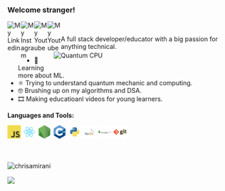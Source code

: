 ### Welcome stranger! 

<a href="https://www.linkedin.com/in/mamirani/">
  <img align="left" alt="My Linkedin" width="30px" src="https://raw.githubusercontent.com/peterthehan/peterthehan/master/assets/linkedin.svg" />
</a>
<a href="https://www.instagram.com/bigscratchers">
  <img align="left" alt="My Instagram" width="30px" src="https://img.icons8.com/fluent/344/instagram-new.png" />
</a>
<a href="https://www.youtube.com/channel/UCGnSj4wBUX4tXEmC6UXtFhA">
  <img align="left" alt="My Youtube" width="30px" src="https://raw.githubusercontent.com/peterthehan/peterthehan/master/assets/youtube.svg" />
</a>
<a href="https://www.youtube.com/channel/UCPIvBdOsV6VPpzXsAmWN89w">
  <img align="left" alt="My Youtube" width="30px" src="https://raw.githubusercontent.com/peterthehan/peterthehan/master/assets/youtube.svg" />
</a>


<br />







  <img align="right" alt="Quantum CPU" src="https://github.com/chrisamirani/chrisamirani.github.io/blob/main/q.jpg" style="margin-bottom: 15px;" width="400"/>
  
A full stack developer/educator with a big passion for anything technical.
- 🤖 Learning more about ML.
- ⚛️ Trying to understand quantum mechanic and computing.
- 🤓 Brushing up on my algorithms and DSA.
- 🎞️ Making educatioanl videos for young learners.

**Languages and Tools:**  

<code><img height="30" src="https://raw.githubusercontent.com/github/explore/80688e429a7d4ef2fca1e82350fe8e3517d3494d/topics/javascript/javascript.png"></code>
<code><img height="30" src="https://raw.githubusercontent.com/github/explore/80688e429a7d4ef2fca1e82350fe8e3517d3494d/topics/react/react.png"></code>
<code><img height="30" src="https://raw.githubusercontent.com/github/explore/80688e429a7d4ef2fca1e82350fe8e3517d3494d/topics/nodejs/nodejs.png"></code>
<code><img height="30" src="https://raw.githubusercontent.com/github/explore/80688e429a7d4ef2fca1e82350fe8e3517d3494d/topics/cpp/cpp.png"></code>
<code><img height="30" src="https://raw.githubusercontent.com/github/explore/80688e429a7d4ef2fca1e82350fe8e3517d3494d/topics/python/python.png"></code>
<code><img height="30" src="https://raw.githubusercontent.com/github/explore/80688e429a7d4ef2fca1e82350fe8e3517d3494d/topics/mysql/mysql.png"></code>
<code><img height="30" src="https://raw.githubusercontent.com/github/explore/80688e429a7d4ef2fca1e82350fe8e3517d3494d/topics/mongodb/mongodb.png"></code>
<code><img height="30" src="https://raw.githubusercontent.com/github/explore/80688e429a7d4ef2fca1e82350fe8e3517d3494d/topics/git/git.png"></code>

<br /><br />
<a><img align="center" src="https://github-readme-stats.vercel.app/api?username=chrisamirani&show_icons=true&theme=gotham" alt="chrisamirani" /></a>

<a><img align="center" src="https://github-readme-stats.vercel.app/api/top-langs/?username=chrisamirani&layout=compact&theme=gotham&exclude_repo=demandoo-web-app&hide=makefile,objective-c,java"/></a>
